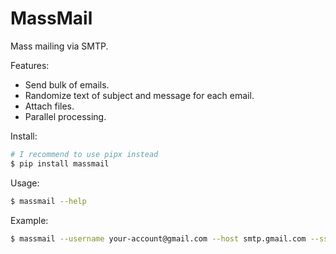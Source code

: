 # MassMail

Mass mailing via SMTP.

Features:

- Send bulk of emails.
- Randomize text of subject and message for each email.
- Attach files.
- Parallel processing.

Install:

```bash
# I recommend to use pipx instead
$ pip install massmail
```

Usage:

```bash
$ massmail --help
```

Example:

```bash
$ massmail --username your-account@gmail.com --host smtp.gmail.com --ssl --port 465 --message "{Привет|Здравствуй}, {как {жизнь|дела}|что нового}?" emails.txt
```
